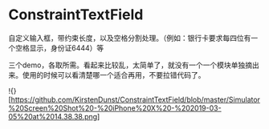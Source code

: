 # ConstraintTextField
自定义输入框，带约束长度，以及空格分割处理。（例如：银行卡要求每四位有一个空格显示，身份证6444）等

三个demo，各取所需。看起来比较乱，太简单了，就没有一个一个模块单独摘出来。使用的时候可以看清楚哪一个适合再用，不要拉错代码了。

!{}[https://github.com/KirstenDunst/ConstraintTextField/blob/master/Simulator%20Screen%20Shot%20-%20iPhone%20X%20-%202019-03-05%20at%2014.38.38.png]
